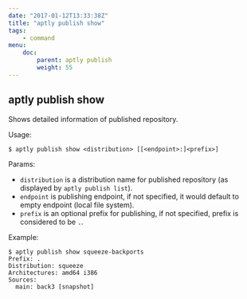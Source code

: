 ```yaml
---
date: "2017-01-12T13:33:38Z"
title: "aptly publish show"
tags:
    - command
menu:
    doc:
        parent: aptly publish
        weight: 55
---
```


aptly publish show
-------------------

Shows detailed information of published repository.

Usage:

    $ aptly publish show <distribution> [[<endpoint>:]<prefix>]

Params:

-   `distribution` is a distribution name for published repository (as
    displayed by `aptly publish list`).
-   `endpoint` is publishing endpoint, if not specified, it would
    default to empty endpoint (local file system).
-   `prefix` is an optional prefix for publishing, if not specified,
    prefix is considered to be `.`.

Example:

    $ aptly publish show squeeze-backports
    Prefix: .
    Distribution: squeeze
    Architectures: amd64 i386
    Sources:
      main: back3 [snapshot]
 
